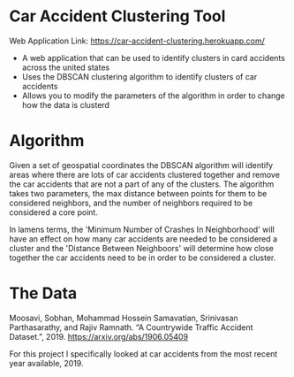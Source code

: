 # Car Accident Clustering Tool
Web Application Link: https://car-accident-clustering.herokuapp.com/

* A web application that can be used to identify clusters in card accidents across the united states
* Uses the DBSCAN clustering algorithm to identify clusters of car accidents
* Allows you to modify the parameters of the algorithm in order to change how the data is clusterd
# Algorithm
Given a set of geospatial coordinates the DBSCAN algorithm will identify areas where there are lots of car accidents clustered together and remove the car accidents that are not a part of any of the clusters. The algorithm takes two parameters, the max distance between points for them to be considered neighbors, and the number of neighbors required to be considered a core point. 

In lamens terms, the 'Minimum Number of Crashes In Neighborhood' will have an effect on how many car accidents are needed to be considered a cluster and the 
'Distance Between Neighboors' will determine how close together the car accidents need to be in order to be considered a cluster. 
# The Data
Moosavi, Sobhan, Mohammad Hossein Samavatian, Srinivasan Parthasarathy, and Rajiv Ramnath. “A Countrywide Traffic Accident Dataset.”, 2019. https://arxiv.org/abs/1906.05409

For this project I specifically looked at car accidents from the most recent year available, 2019.
